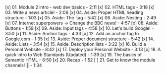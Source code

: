 [x] 01. Module 2 intro - web dev basics - 2:11
[x] 02. HTML tags - 3:18
[x] 03. Write a news article! - 2:06
[x] 04. Aside: Proper HTML heading structure - 1:03
[x] 05. Aside: The <img> tag - 5:42
[x] 06. Aside: Nesting - 2:49
[x] 07. Internet superpowers -> Change the BBC news! - 4:57
[x] 08. Aside: Buttons - 1:59
[x] 09. Aside: Input tags - 4:58
[x] 10. Let's build Google! - 3:50
[x] 11. Aside: Anchor tags - 4:33
[x] 12. Add an anchor tag to Google.com - 1:35
[x] 13. Aside: Proper document structure - 5:42
[x] 14. Aside: Lists - 3:54
[x] 15. Aside: Description lists - 3:22
[x] 16. Build a Personal Website - 8:42
[x] 17. Deploy your Personal Website - 3:13
[x] 18. A quick intro to Web Standards (Updated) - 1:39
[x] 19. The basics of Semantic HTML - 6:50
[x] 20. Recap - 1:52
[ ] 21. Get to know the module channels! 💜 - 1:34